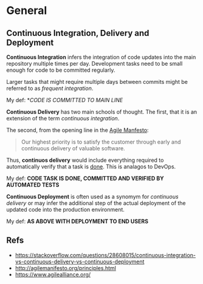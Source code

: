 # General

## Continuous Integration, Delivery and Deployment

**Continuous Integration** infers the integration of code updates into the main repository
multiple times per day. Development tasks need to be small enough for
code to be committed regularly.

Larger tasks that might require multiple days between commits might be
referred to as *frequent integration*.

My def: **CODE IS COMMITTED TO MAIN LINE*

**Continuous Delivery** has two main schools of thought. The first,
that it is an extension of the term *continuous integration*.

The second, from the opening line in the [Agile Manfesto](http://agilemanifesto.org/principles.html):

> Our highest priority is to satisfy the customer through early and
> continuous delivery of valuable software.

Thus, **continuos delivery** would include everything required to
automatically verify that a task is [done](https://www.agilealliance.org/glossary/definition-of-done).
This is analagos to DevOps.

My def: **CODE TASK IS DONE, COMMITTED AND VERIFIED BY AUTOMATED TESTS**

**Continuous Deployment** is often used as a synomym for *continuous delivery*
or may infer the additional step of the actual deployment of the updated
code into the production environment.

My def: **AS ABOVE WITH DEPLOYMENT TO END USERS**

## Refs

* https://stackoverflow.com/questions/28608015/continuous-integration-vs-continuous-delivery-vs-continuous-deployment
* http://agilemanifesto.org/principles.html
* https://www.agilealliance.org/
